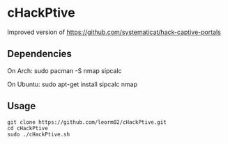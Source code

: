 # cHackPtive
Improved version of https://github.com/systematicat/hack-captive-portals

<h2>Dependencies</h2>

  On Arch: 
		sudo pacman -S nmap sipcalc

  On Ubuntu:
		sudo apt-get install sipcalc nmap
  
<h2>Usage</h2>
	
	git clone https://github.com/leorm02/cHackPtive.git
	cd cHackPtive
	sudo ./cHackPtive.sh
